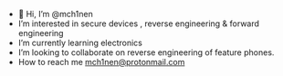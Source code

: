 - 👋 Hi, I’m @mch1nen
- I’m interested in secure devices , reverse engineering & forward engineering
- I’m currently learning electronics
- I’m looking to collaborate on reverse engineering of feature phones.
- How to reach me mch1nen@protonmail.com

<!---
mch1nen/mch1nen is a ✨ special ✨ repository because its `README.md` (this file) appears on your GitHub profile.
You can click the Preview link to take a look at your changes.
--->
